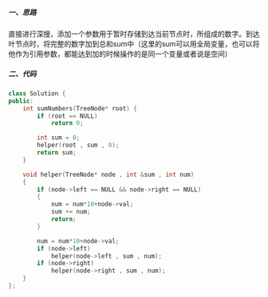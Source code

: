 ##### 一、思路

直接进行深搜，添加一个参数用于暂时存储到达当前节点时，所组成的数字。到达叶节点时，将完整的数字加到总和sum中（这里的sum可以用全局变量，也可以将他作为引用参数，都能达到加的时候操作的是同一个变量或者说是空间）



##### 二、代码

```c++
class Solution {
public:
    int sumNumbers(TreeNode* root) {
        if (root == NULL)
            return 0;

        int sum = 0;
        helper(root , sum , 0);
        return sum;
    }

    void helper(TreeNode* node , int &sum , int num)
    {
        if (node->left == NULL && node->right == NULL)
        {
            num = num*10+node->val;
            sum += num;
            return;
        }

        num = num*10+node->val;
        if (node->left)
            helper(node->left , sum , num);
        if (node->right)
            helper(node->right , sum , num);
    }
};
```

